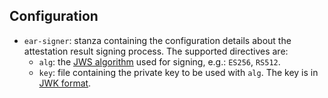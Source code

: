 ## Configuration

- `ear-signer`: stanza containing the configuration details about the attestation
  result signing process.  The supported directives are:
  - `alg`: the [JWS algorithm](https://www.iana.org/assignments/jose/jose.xhtml#web-signature-encryption-algorithms)
    used for signing, e.g.: `ES256`, `RS512`.
  - `key`: file containing the private key to be used with `alg`.
    The key is in [JWK format](https://datatracker.ietf.org/doc/rfc7517/).
